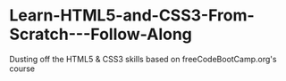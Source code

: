 # Learn-HTML5-and-CSS3-From-Scratch---Follow-Along
Dusting off the HTML5 &amp; CSS3 skills based on freeCodeBootCamp.org's course 
